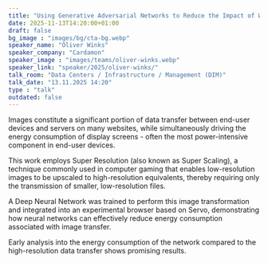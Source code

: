 ```yaml
---
title: "Using Generative Adversarial Networks to Reduce the Impact of Website Images 🇬🇧"
date: 2025-11-13T14:20:00+01:00
draft: false
bg_image : "images/bg/cta-bg.webp"
speaker_name: "Oliver Winks"
speaker_company: "Cardamon"
speaker_image : "images/teams/oliver-winks.webp"
speaker_link: "speaker/2025/oliver-winks/"
talk_room: "Data Centers / Infrastructure / Management (DIM)"
talk_date: "13.11.2025 14:20"
type : "talk"
outdated: false
---
```


Images constitute a significant portion of data transfer between end-user devices and servers on many websites, while simultaneously driving the energy consumption of display screens - often the most power-intensive component in end-user devices.

This work employs Super Resolution (also known as Super Scaling), a technique commonly used in computer gaming that enables low-resolution images to be upscaled to high-resolution equivalents, thereby requiring only the transmission of smaller, low-resolution files.

A Deep Neural Network was trained to perform this image transformation and integrated into an experimental browser based on Servo, demonstrating how neural networks can effectively reduce energy consumption associated with image transfer.

Early analysis into the energy consumption of the network compared to the high-resolution data transfer shows promising results.
